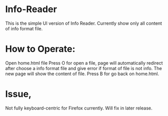 # Info-Reader
This is the simple UI version of Info Reader.
Currently show only all content of info format file.

How to Operate:
================
Open home.html file
Press O for open a file, page will automatically redirect after choose a info format file
and give error if format of file is not info.
The new page will show the content of file.
Press B for go back on home.html.




Issue,
=======
Not fully keyboard-centric for Firefox currently.
Will fix in later release.
